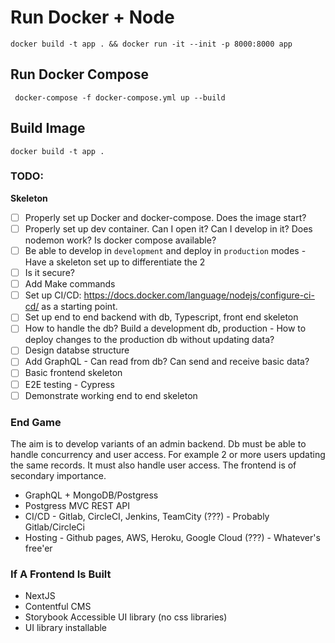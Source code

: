 # Run Docker + Node

```
docker build -t app . && docker run -it --init -p 8000:8000 app  

```

## Run Docker Compose
```
 docker-compose -f docker-compose.yml up --build
```

## Build Image
```
docker build -t app .
```

### TODO:

**Skeleton**
- [ ] Properly set up Docker and docker-compose. Does the image start?
- [ ] Properly set up dev container. Can I open it? Can I develop in it? Does nodemon work? Is docker compose available?
- [ ] Be able to develop in `development` and deploy in `production` modes - Have a skeleton set up to differentiate the 2
- [ ] Is it secure?
- [ ] Add Make commands
- [ ] Set up CI/CD: https://docs.docker.com/language/nodejs/configure-ci-cd/ as a starting point. 
- [ ] Set up end to end backend with db, Typescript, front end skeleton
- [ ] How to handle the db? Build a development db, production - How to deploy changes to the production db without updating data?
- [ ] Design databse structure  
- [ ] Add GraphQL - Can read from db? Can send and receive basic data?
- [ ] Basic frontend skeleton
- [ ] E2E testing - Cypress
- [ ] Demonstrate working end to end skeleton 

### End Game 
The aim is to develop variants of an admin backend. Db must be able to handle concurrency and user access. For example 2 or more users updating the same records. It must also handle user access. The frontend is of secondary importance. 
- GraphQL + MongoDB/Postgress
- Postgress MVC REST API
- CI/CD - Gitlab, CircleCI, Jenkins, TeamCity (???) - Probably Gitlab/CircleCi
- Hosting - Github pages, AWS, Heroku, Google Cloud  (???) - Whatever's free'er
### If A Frontend Is Built
- NextJS
- Contentful CMS
- Storybook Accessible UI library (no css libraries)
- UI library installable  

